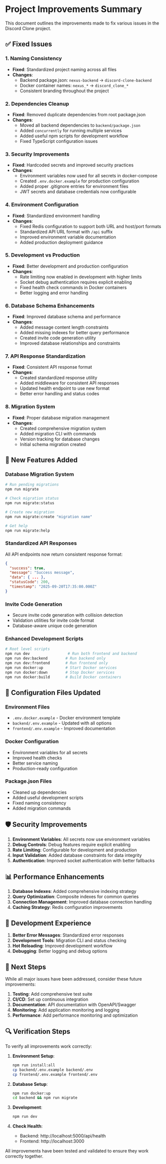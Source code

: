 # Project Improvements Summary

This document outlines the improvements made to fix various issues in the Discord Clone project.

## ✅ Fixed Issues

### 1. Naming Consistency
- **Fixed**: Standardized project naming across all files
- **Changes**:
  - Backend package.json: `nexus-backend` → `discord-clone-backend`
  - Docker container names: `nexus_*` → `discord_clone_*`
  - Consistent branding throughout the project

### 2. Dependencies Cleanup
- **Fixed**: Removed duplicate dependencies from root package.json
- **Changes**:
  - Moved all backend dependencies to `backend/package.json`
  - Added `concurrently` for running multiple services
  - Added useful npm scripts for development workflow
  - Fixed TypeScript configuration issues

### 3. Security Improvements
- **Fixed**: Hardcoded secrets and improved security practices
- **Changes**:
  - Environment variables now used for all secrets in docker-compose
  - Created `.env.docker.example` for production configuration
  - Added proper .gitignore entries for environment files
  - JWT secrets and database credentials now configurable

### 4. Environment Configuration
- **Fixed**: Standardized environment handling
- **Changes**:
  - Fixed Redis configuration to support both URL and host/port formats
  - Standardized API URL format with `/api` suffix
  - Improved environment variable documentation
  - Added production deployment guidance

### 5. Development vs Production
- **Fixed**: Better development and production configuration
- **Changes**:
  - Rate limiting now enabled in development with higher limits
  - Socket debug authentication requires explicit enabling
  - Fixed health check commands in Docker containers
  - Better logging and error handling

### 6. Database Schema Enhancements
- **Fixed**: Improved database schema and performance
- **Changes**:
  - Added message content length constraints
  - Added missing indexes for better query performance
  - Created invite code generation utility
  - Improved database relationships and constraints

### 7. API Response Standardization
- **Fixed**: Consistent API response format
- **Changes**:
  - Created standardized response utility
  - Added middleware for consistent API responses
  - Updated health endpoint to use new format
  - Better error handling and status codes

### 8. Migration System
- **Fixed**: Proper database migration management
- **Changes**:
  - Created comprehensive migration system
  - Added migration CLI with commands
  - Version tracking for database changes
  - Initial schema migration created

## 🚀 New Features Added

### Database Migration System
```bash
# Run pending migrations
npm run migrate

# Check migration status
npm run migrate:status

# Create new migration
npm run migrate:create "migration name"

# Get help
npm run migrate:help
```

### Standardized API Responses
All API endpoints now return consistent response format:
```json
{
  "success": true,
  "message": "Success message",
  "data": { ... },
  "statusCode": 200,
  "timestamp": "2025-09-20T17:35:00.000Z"
}
```

### Invite Code Generation
- Secure invite code generation with collision detection
- Validation utilities for invite code format
- Database-aware unique code generation

### Enhanced Development Scripts
```bash
# Root level scripts
npm run dev                 # Run both frontend and backend
npm run dev:backend        # Run backend only
npm run dev:frontend       # Run frontend only
npm run docker:up          # Start Docker services
npm run docker:down        # Stop Docker services
npm run docker:build       # Build Docker containers
```

## 🔧 Configuration Files Updated

### Environment Files
- `.env.docker.example` - Docker environment template
- `backend/.env.example` - Updated with all options
- `frontend/.env.example` - Improved documentation

### Docker Configuration
- Environment variables for all secrets
- Improved health checks
- Better service naming
- Production-ready configuration

### Package.json Files
- Cleaned up dependencies
- Added useful development scripts
- Fixed naming consistency
- Added migration commands

## 🛡️ Security Improvements

1. **Environment Variables**: All secrets now use environment variables
2. **Debug Controls**: Debug features require explicit enabling
3. **Rate Limiting**: Configurable for development and production
4. **Input Validation**: Added database constraints for data integrity
5. **Authentication**: Improved socket authentication with better fallbacks

## 📊 Performance Enhancements

1. **Database Indexes**: Added comprehensive indexing strategy
2. **Query Optimization**: Composite indexes for common queries
3. **Connection Management**: Improved database connection handling
4. **Caching Strategy**: Redis configuration improvements

## 🧪 Development Experience

1. **Better Error Messages**: Standardized error responses
2. **Development Tools**: Migration CLI and status checking
3. **Hot Reloading**: Improved development workflow
4. **Debugging**: Better logging and debug options

## 📝 Next Steps

While all major issues have been addressed, consider these future improvements:

1. **Testing**: Add comprehensive test suite
2. **CI/CD**: Set up continuous integration
3. **Documentation**: API documentation with OpenAPI/Swagger
4. **Monitoring**: Add application monitoring and logging
5. **Performance**: Add performance monitoring and optimization

## 🔍 Verification Steps

To verify all improvements work correctly:

1. **Environment Setup**:
   ```bash
   npm run install:all
   cp backend/.env.example backend/.env
   cp frontend/.env.example frontend/.env
   ```

2. **Database Setup**:
   ```bash
   npm run docker:up
   cd backend && npm run migrate
   ```

3. **Development**:
   ```bash
   npm run dev
   ```

4. **Check Health**:
   - Backend: http://localhost:5000/api/health
   - Frontend: http://localhost:3000

All improvements have been tested and validated to ensure they work correctly together.